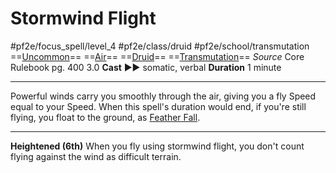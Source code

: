 # Stormwind Flight
#pf2e/focus_spell/level_4 #pf2e/class/druid #pf2e/school/transmutation 
==[Uncommon](../../../../../TTRPGShare-Pathfinder-2E-Vault/rules/traits/uncommon.md)== ==[Air](../../../../../TTRPGShare-Pathfinder-2E-Vault/rules/traits/air.md)== ==[Druid](../../../../../TTRPGShare-Pathfinder-2E-Vault/rules/traits/druid.md)== ==[Transmutation](../../../../../TTRPGShare-Pathfinder-2E-Vault/rules/traits/transmutation.md)==
*Source* Core Rulebook pg. 400 3.0
**Cast** ►► somatic, verbal
**Duration** 1 minute

---
Powerful winds carry you smoothly through the air, giving you a fly Speed equal to your Speed. When this spell's duration would end, if you're still flying, you float to the ground, as [Feather Fall](../../Arcane_Tradition/Level%201/Feather%20Fall.md).

<hr>

**Heightened (6th)** When you fly using stormwind flight, you don't count flying against the wind as difficult terrain.